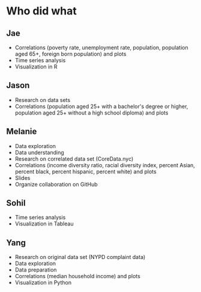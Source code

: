 # Who did what

## Jae

- Correlations (poverty rate, unemployment rate, population, population aged 65+, foreign born population) and plots
- Time series analysis
- Visualization in R

## Jason

- Research on data sets
- Correlations (population aged 25+ with a bachelor's degree or higher, population aged 25+ without a high school diploma) and plots

## Melanie

- Data exploration
- Data understanding
- Research on correlated data set (CoreData.nyc)
- Correlations (income diversity ratio, racial diversity index, percent Asian, percent black, percent hispanic, percent white) and plots
- Slides
- Organize collaboration on GitHub

## Sohil

- Time series analysis
- Visualization in Tableau

## Yang

- Research on original data set (NYPD complaint data)
- Data exploration
- Data preparation
- Correlations (median household income) and plots
- Visualization in Python
